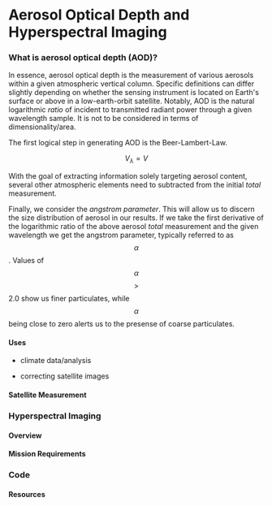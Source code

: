# Aerosol Optical Depth and Hyperspectral Imaging

### What is aerosol optical depth (AOD)?
In essence, aerosol optical depth is the measurement of various aerosols within a given atmospheric vertical column. Specific definitions can 
differ slightly depending on whether the sensing instrument is located on Earth's surface or above in a low-earth-orbit satellite. Notably, AOD is the natural logarithmic *ratio* of incident to transmitted radiant power through a given wavelength sample. It is not to be considered in terms of dimensionality/area. 

The first logical step in generating AOD is the Beer-Lambert-Law.

$$V_{\lambda} = V$$



With the goal of extracting information solely targeting aerosol content, several other atmospheric elements need to subtracted from the initial
*total* measurement. 

Finally, we consider the *angstrom parameter*. This will allow us to discern the size distribution of aerosol in our results. If we take the first derivative of the logarithmic ratio of the above aerosol *total* measurement and the given wavelength we get the angstrom parameter, typically referred to as $$\alpha$$. Values of $$\alpha$$ $$\gt$$ 2.0 show us finer particulates, while $$\alpha$$ being close to zero alerts us to the presense of coarse particulates. 


#### Uses
- climate data/analysis


- correcting satellite images


#### Satellite Measurement 


### Hyperspectral Imaging
#### Overview 

####  Mission Requirements

### Code 


#### Resources


